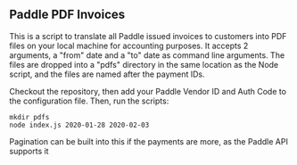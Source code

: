 ## Paddle PDF Invoices

This is a script to translate all Paddle issued invoices to customers into PDF files on your local machine for accounting purposes. It accepts 2 arguments, a "from" date and a "to" date as command line arguments. The files are dropped into a "pdfs" directory in the same location as the Node script, and the files are named after the payment IDs.

Checkout the repository, then add your Paddle Vendor ID and Auth Code to the configuration file. Then, run the scripts:

```
mkdir pdfs
node index.js 2020-01-28 2020-02-03
```

Pagination can be built into this if the payments are more, as the Paddle API supports it